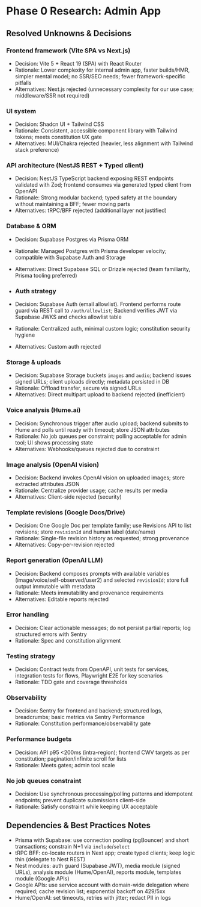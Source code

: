 # Phase 0 Research: Admin App

## Resolved Unknowns & Decisions

### Frontend framework (Vite SPA vs Next.js)

- Decision: Vite 5 + React 19 (SPA) with React Router
- Rationale: Lower complexity for internal admin app, faster builds/HMR, simpler mental model; no SSR/SEO needs; fewer framework-specific pitfalls
- Alternatives: Next.js rejected (unnecessary complexity for our use case; middleware/SSR not required)

### UI system

- Decision: Shadcn UI + Tailwind CSS
- Rationale: Consistent, accessible component library with Tailwind tokens; meets constitution UX gate
- Alternatives: MUI/Chakra rejected (heavier, less alignment with Tailwind stack preference)

### API architecture (NestJS REST + Typed client)

- Decision: NestJS TypeScript backend exposing REST endpoints validated with Zod; frontend consumes via generated typed client from OpenAPI
- Rationale: Strong modular backend; typed safety at the boundary without maintaining a BFF; fewer moving parts
- Alternatives: tRPC/BFF rejected (additional layer not justified)

### Database & ORM

- Decision: Supabase Postgres via Prisma ORM
- Rationale: Managed Postgres with Prisma developer velocity; compatible with Supabase Auth and Storage
- Alternatives: Direct Supabase SQL or Drizzle rejected (team familiarity, Prisma tooling preferred)

- ### Auth strategy

- Decision: Supabase Auth (email allowlist). Frontend performs route guard via REST call to `/auth/allowlist`; Backend verifies JWT via Supabase JWKS and checks allowlist table
- Rationale: Centralized auth, minimal custom logic; constitution security hygiene
- Alternatives: Custom auth rejected

### Storage & uploads

- Decision: Supabase Storage buckets `images` and `audio`; backend issues signed URLs; client uploads directly; metadata persisted in DB
- Rationale: Offload transfer, secure via signed URLs
- Alternatives: Direct multipart upload to backend rejected (inefficient)

### Voice analysis (Hume.ai)

- Decision: Synchronous trigger after audio upload; backend submits to Hume and polls until ready with timeout; store JSON attributes
- Rationale: No job queues per constraint; polling acceptable for admin tool; UI shows processing state
- Alternatives: Webhooks/queues rejected due to constraint

### Image analysis (OpenAI vision)

- Decision: Backend invokes OpenAI vision on uploaded images; store extracted attributes JSON
- Rationale: Centralize provider usage; cache results per media
- Alternatives: Client-side rejected (security)

### Template revisions (Google Docs/Drive)

- Decision: One Google Doc per template family; use Revisions API to list revisions; store `revisionId` and human label (date/name)
- Rationale: Single-file revision history as requested; strong provenance
- Alternatives: Copy-per-revision rejected

### Report generation (OpenAI LLM)

- Decision: Backend composes prompts with available variables (image/voice/self-observed/user2) and selected `revisionId`; store full output immutable with metadata
- Rationale: Meets immutability and provenance requirements
- Alternatives: Editable reports rejected

### Error handling

- Decision: Clear actionable messages; do not persist partial reports; log structured errors with Sentry
- Rationale: Spec and constitution alignment

### Testing strategy

- Decision: Contract tests from OpenAPI, unit tests for services, integration tests for flows, Playwright E2E for key scenarios
- Rationale: TDD gate and coverage thresholds

### Observability

- Decision: Sentry for frontend and backend; structured logs, breadcrumbs; basic metrics via Sentry Performance
- Rationale: Constitution performance/observability gate

### Performance budgets

- Decision: API p95 <200ms (intra-region); frontend CWV targets as per constitution; pagination/infinite scroll for lists
- Rationale: Meets gates; admin tool scale

### No job queues constraint

- Decision: Use synchronous processing/polling patterns and idempotent endpoints; prevent duplicate submissions client-side
- Rationale: Satisfy constraint while keeping UX acceptable

## Dependencies & Best Practices Notes

- Prisma with Supabase: use connection pooling (pgBouncer) and short transactions; constrain N+1 via `include`/`select`
- tRPC BFF: co-locate routers in Next app; create typed clients; keep logic thin (delegate to Nest REST)
- Nest modules: auth guard (Supabase JWT), media module (signed URLs), analysis module (Hume/OpenAI), reports module, templates module (Google APIs)
- Google APIs: use service account with domain-wide delegation where required; cache revision list; exponential backoff on 429/5xx
- Hume/OpenAI: set timeouts, retries with jitter; redact PII in logs
